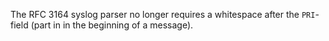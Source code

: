 The RFC 3164 syslog parser no longer requires a whitespace after the `PRI`-field
(part in <angle brackets> in the beginning of a message).
